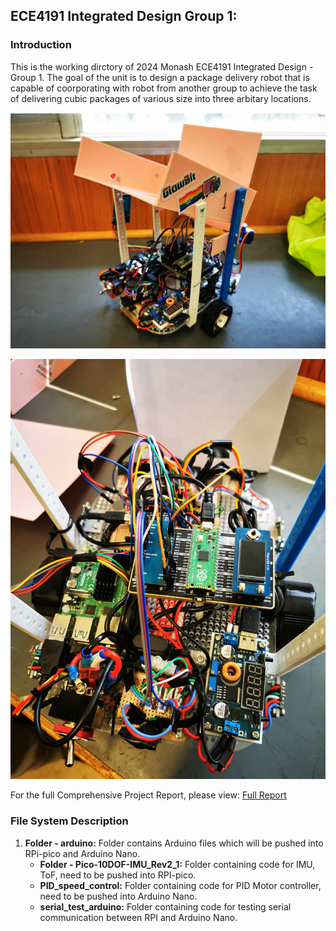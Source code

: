 ## ECE4191 Integrated Design Group 1:
### Introduction
This is the working dirctory of 2024 Monash ECE4191 Integrated Design - Group 1. The goal of the unit is to design a package delivery robot that is capable of coorporating with robot from another group to achieve the task of delivering cubic packages of various size into three arbitary locations. 

![Final Assembly](https://github.com/jong0052/ECE4191Group1/blob/main/readmeimages/0_full_assembly.PNG )

![Electrical System](https://github.com/jong0052/ECE4191Group1/blob/main/readmeimages/1_electrical_system.jpg)

For the full Comprehensive Project Report, please view: [Full Report](https://github.com/jong0052/ECE4191Group1/blob/main/ECE4191_Team_1_Final_Report.pdf)

### File System Description

1. **Folder - arduino:**  Folder contains Arduino files which will be pushed into RPi-pico and Arduino Nano.
    - **Folder - Pico-10DOF-IMU_Rev2_1:** Folder containing code for IMU, ToF, need to be pushed into RPI-pico.
    - **PID_speed_control:** Folder containing code for PID Motor controller, need to be pushed into Arduino Nano.
    - **serial_test_arduino:** Folder containing code for testing serial communication between RPI and Arduino Nano.


